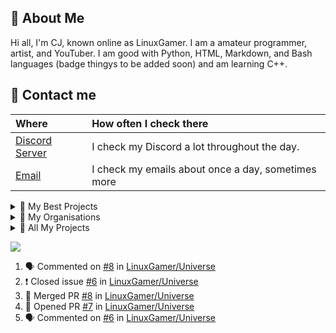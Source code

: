 ## 📖 About Me
Hi all, I'm CJ, known online as LinuxGamer. I am a amateur programmer, artist, and YouTuber. I am good with Python, HTML, Markdown, and Bash languages (badge thingys to be added soon) and am learning C++.

## 💬 Contact me
| Where | How often I check there |
| :--- | :--- |
| [Discord Server](https://discord.gg/s58s2b9Xpr) | I check my Discord a lot throughout the day. |
| [Email](mailto:charl.cj.monke@gmail.com) | I check my emails about once a day, sometimes more |

<details>
<summary>📁 My Best Projects</summary>
<br>
   I have many projects in my repos, but the ones that I want to highlight are the following:   
   
   | Project Name | Languages | Active | My Last Commit To Project |
   | :--- | :--- | :--- | :--- |
   | [Pynotes](https://github.com/Pynotesteam) | Python | No | 30 March 2022 |
   | [Libresprite](https://github.com/Libresprite/Libresprite) | C++ | Yes | 7 February 2022 |
   | [Libresprite Dotto](https://github.com/Libresprite/Dotto) | C++ | Yes | My commit was implemented by FManga as I didn't know how to do it properly at the time. |
   | [Artsly](https://github.com/Artsly/Artsly) | Python | Yes | 12 August 2022 |
</details>

<details>
<summary>📁 My Organisations</summary>
<br>
   I am members of a few organisations. Here is a list.
   
   | Organisation Name | Active (Yes or No) |
   | :--- | :--- |
   | [Artsly](https://github.com/Artsly) | Yes |
   | [Linux Flights](https://github/Linux-Flights) | Yes |
   | [Pynotes](https://github.com/Pynotesteam) | No |
   | [EddieHub](https://github.com/EddieHubCommunity) | Yes |
</details>

<details>
<summary>📁 All My Projects</summary>
<br>
   List of all my projects (Active and Non Active):
   
   | Repo Name |
   | :--- |
   | [Artsly](https://github.com/Artsly/Artsly) |
   | [Pynotes](https://github.com/pynotesteam/pynotes) |
   | [LinuxFlights - Hawk T2](https://github.com/LinuxFlights/HawkT2) |
   | [LinuxFlights - DHC1](https://github.com/LinuxFlights/DHC1) |
   | [LinuxGamer Website](https://github.com/LinuxGamer/linuxgamer.github.io) |
   | [Libresprite Legacy](https://github.com/LibreSprite/LibreSprite) |
   | [Libresprite Dotto](https://github.com/LibreSprite/Dotto) |
</details>

<img 
   src="https://github-readme-stats.vercel.app/api?username=LinuxGamer&show_icons=true&theme=tokyonight" 
/>


    
<!--START_SECTION:activity-->
1. 🗣 Commented on [#8](https://github.com/LinuxGamer/Universe/issues/8) in [LinuxGamer/Universe](https://github.com/LinuxGamer/Universe)
2. ❗️ Closed issue [#6](https://github.com/LinuxGamer/Universe/issues/6) in [LinuxGamer/Universe](https://github.com/LinuxGamer/Universe)
3. 🎉 Merged PR [#8](https://github.com/LinuxGamer/Universe/pull/8) in [LinuxGamer/Universe](https://github.com/LinuxGamer/Universe)
4. 💪 Opened PR [#7](https://github.com/LinuxGamer/Universe/pull/7) in [LinuxGamer/Universe](https://github.com/LinuxGamer/Universe)
5. 🗣 Commented on [#6](https://github.com/LinuxGamer/Universe/issues/6) in [LinuxGamer/Universe](https://github.com/LinuxGamer/Universe)
<!--END_SECTION:activity-->
